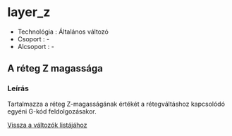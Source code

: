 # layer\_z

* Technológia : Általános változó
* Csoport :  -
* Alcsoport : -

## A réteg Z magassága

### Leírás

Tartalmazza a réteg Z-magasságának értékét a rétegváltáshoz kapcsolódó egyéni G-kód feldolgozásakor.

[Vissza a változók listájához](../../variable_list)

